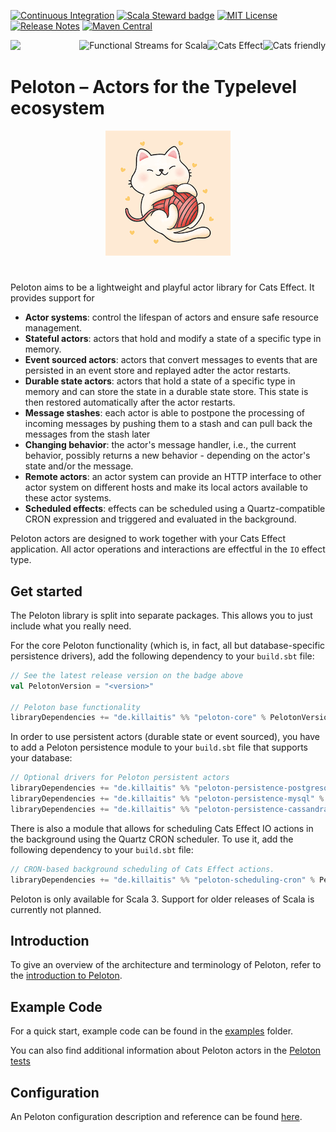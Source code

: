 
[![Continuous Integration](https://github.com/killaitis/peloton/actions/workflows/ci.yml/badge.svg?branch=main)](https://github.com/killaitis/peloton/actions/workflows/ci.yml) 
[![Scala Steward badge](https://img.shields.io/badge/Scala_Steward-helping-blue.svg?style=flat&logo=data:image/png;base64,iVBORw0KGgoAAAANSUhEUgAAAA4AAAAQCAMAAAARSr4IAAAAVFBMVEUAAACHjojlOy5NWlrKzcYRKjGFjIbp293YycuLa3pYY2LSqql4f3pCUFTgSjNodYRmcXUsPD/NTTbjRS+2jomhgnzNc223cGvZS0HaSD0XLjbaSjElhIr+AAAAAXRSTlMAQObYZgAAAHlJREFUCNdNyosOwyAIhWHAQS1Vt7a77/3fcxxdmv0xwmckutAR1nkm4ggbyEcg/wWmlGLDAA3oL50xi6fk5ffZ3E2E3QfZDCcCN2YtbEWZt+Drc6u6rlqv7Uk0LdKqqr5rk2UCRXOk0vmQKGfc94nOJyQjouF9H/wCc9gECEYfONoAAAAASUVORK5CYII=)](https://scala-steward.org)
[![MIT License](https://img.shields.io/github/license/killaitis/peloton.svg?maxAge=3600)](http://www.opensource.org/licenses/mit-license.php)
[![Release Notes](https://img.shields.io/github/release/killaitis/peloton.svg?maxAge=3600)](https://github.com/killaitis/peloton/releases/latest)
[![Maven Central](https://img.shields.io/maven-central/v/de.killaitis/peloton-core_3)](https://search.maven.org/artifact/de.killaitis/peloton-core_3) 

<div>
<a href="https://www.scala-lang.org/"><img src="https://img.shields.io/badge/scala-%23DC322F.svg?style=for-the-badge&logo=scala&logoColor=white" /></a>
<a href="https://typelevel.org/cats/"><img src="https://typelevel.org/cats/img/cats-badge.svg" height="40px" align="right" alt="Cats friendly" /></a>
<a href="https://typelevel.org/cats-effect/"><img src="https://typelevel.org/cats-effect/img/cats-effect-logo.svg" height="40px" align="right" alt="Cats Effect" /></a>
<a href="https://fs2.io/"><img src="https://fs2.io/_media/logo_small.png" height="40px" align="right" alt="Functional Streams for Scala" /></a>
</div>


# Peloton – Actors for the Typelevel ecosystem 

<p></p>
<div align="center">
  <img src="./img/kitten.png" alt="Playful Kitten"/>
</div>

# 

Peloton aims to be a lightweight and playful actor library for Cats Effect. It provides support for

- **Actor systems**: control the lifespan of actors and ensure safe resource management.
- **Stateful actors**: actors that hold and modify a state of a specific type in memory.
- **Event sourced actors**: actors that convert messages to events that are persisted in an event store and replayed adter the actor restarts.
- **Durable state actors**: actors that hold a state of a specific type in memory and can store the state in a durable state store. This state is then restored 
  automatically after the actor restarts.
- **Message stashes**: each actor is able to postpone the processing of incoming messages by pushing them to a stash and can pull back the messages from the stash later
- **Changing behavior**: the actor's message handler, i.e., the current behavior, possibly returns a new behavior - depending on the actor's state and/or the message.
- **Remote actors**: an actor system can provide an HTTP interface to other actor system on different hosts and make its local actors available to these actor systems.
- **Scheduled effects**: effects can be scheduled using a Quartz-compatible CRON expression and triggered and evaluated in the background.

Peloton actors are designed to work together with your Cats Effect application. All actor operations and interactions are effectful in the `IO` effect type.

## Get started

The Peloton library is split into separate packages. This allows you to just include what you really need.

For the core Peloton functionality (which is, in fact, all but database-specific persistence drivers), add the following dependency to your `build.sbt` file:

```sbt
// See the latest release version on the badge above
val PelotonVersion = "<version>"

// Peloton base functionality
libraryDependencies += "de.killaitis" %% "peloton-core" % PelotonVersion
```

In order to use persistent actors (durable state or event sourced), you have to add a Peloton persistence module to your `build.sbt` file that supports your database:

```sbt
// Optional drivers for Peloton persistent actors
libraryDependencies += "de.killaitis" %% "peloton-persistence-postgresql" % PelotonVersion
libraryDependencies += "de.killaitis" %% "peloton-persistence-mysql" % PelotonVersion     // experimental
libraryDependencies += "de.killaitis" %% "peloton-persistence-cassandra" % PelotonVersion // experimental
```

There is also a module that allows for scheduling Cats Effect IO actions in the background using the Quartz CRON scheduler. To use it, add the following dependency to your `build.sbt` file:

```sbt
// CRON-based background scheduling of Cats Effect actions.
libraryDependencies += "de.killaitis" %% "peloton-scheduling-cron" % PelotonVersion
```

Peloton is only available for Scala 3. Support for older releases of Scala is currently not planned.


## Introduction

To give an overview of the architecture and terminology of Peloton, refer to the [introduction to Peloton](./docs/introduction.md).


## Example Code

For a quick start, example code can be found in the [examples](./examples/) folder.

You can also find additional information about Peloton actors in the [Peloton tests](./core/src/test/scala/peloton/actors/)


## Configuration

An Peloton configuration description and reference can be found [here](./docs/configuration.md).
